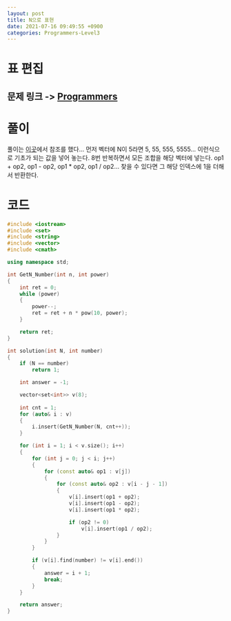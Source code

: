 ```yaml
---
layout: post
title: N으로 표현
date: 2021-07-16 09:49:55 +0900
categories: Programmers-Level3
---
```


# 표 편집
## 문제 링크 -> [Programmers](https://programmers.co.kr/learn/courses/30/lessons/81303)

# 풀이
풀이는 [이곳](https://gurumee92.tistory.com/164)에서 참조를 했다... 먼저 벡터에 N이 5라면 5, 55, 555, 5555... 이런식으로 기초가 되는 값을 넣어 놓는다. 8번 반복하면서 모든 조합을 해당 벡터에 넣는다. op1 + op2, op1 - op2, op1 * op2, op1 / op2... 찾을 수 있다면 그 해당 인덱스에 1을 더해서 반환한다.

# 코드
```c++
#include <iostream>
#include <set>
#include <string>
#include <vector>
#include <cmath>

using namespace std;

int GetN_Number(int n, int power)
{
    int ret = 0;
    while (power)
    {
        power--;
        ret = ret + n * pow(10, power);
    }

    return ret;
}

int solution(int N, int number) 
{
    if (N == number)
        return 1;

    int answer = -1;

    vector<set<int>> v(8);
    
    int cnt = 1;
    for (auto& i : v)
    {
        i.insert(GetN_Number(N, cnt++));
    }

    for (int i = 1; i < v.size(); i++)
    {
        for (int j = 0; j < i; j++)
        {
            for (const auto& op1 : v[j])
            {
                for (const auto& op2 : v[i - j - 1])
                {
                    v[i].insert(op1 + op2);
                    v[i].insert(op1 - op2);
                    v[i].insert(op1 * op2);

                    if (op2 != 0)
                        v[i].insert(op1 / op2);
                }
            }
        }

        if (v[i].find(number) != v[i].end())
        {
            answer = i + 1;
            break;
        }
    }

    return answer;
}
```